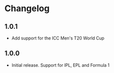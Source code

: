 # Changelog

## 1.0.1

- Add support for the ICC Men's T20 World Cup

## 1.0.0

- Initial release. Support for IPL, EPL and Formula 1
